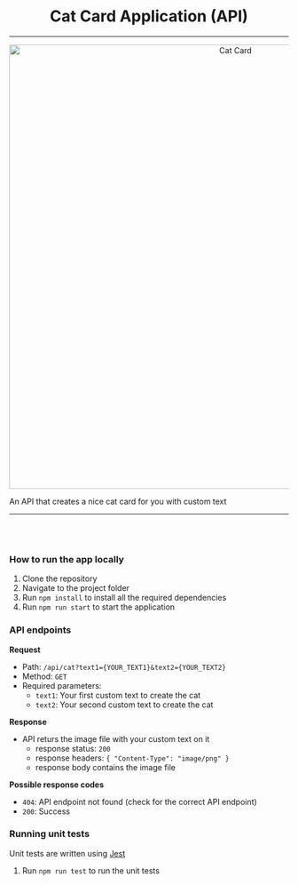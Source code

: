 <h1 align="center">Cat Card Application (API)</h1>
<hr>

<p align="center">
  <img width="800" src="https://tokeneo.com/uploads/2020/12/cryptokitties.jpeg" alt="Cat Card">
</p>

An API that creates a nice cat card for you with custom text
***
<br>
<br>

### How to run the app locally
1. Clone the repository
2. Navigate to the project folder
3. Run `npm install` to install all the required dependencies
4. Run `npm run start` to start the application

### API endpoints
**Request**
- Path: `/api/cat?text1={YOUR_TEXT1}&text2={YOUR_TEXT2}`  
- Method: `GET`  
- Required parameters:  
  - `text1`: Your first custom text to create the cat 
  - `text2`: Your second custom text to create the cat

**Response**
- API returs the image file with your custom text on it
  - response status: `200`
  - response headers: `{ "Content-Type": "image/png" }`
  - response body contains the image file

**Possible response codes**
- `404`: API endpoint not found (check for the correct API endpoint)
- `200`: Success

### Running unit tests  
Unit tests are written using [Jest](https://jestjs.io/)
1. Run `npm run test` to run the unit tests
